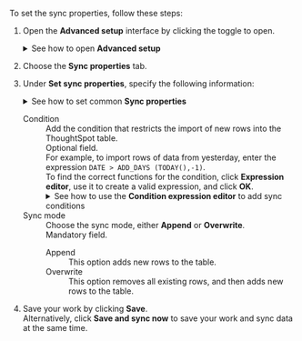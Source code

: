 To set the sync properties, follow these steps:

1. Open the **Advanced setup** interface by clicking the toggle to open.

   <details>
    <summary>See how to open <strong>Advanced setup</strong></summary>
    <p><img src="../../images/dataflow-advanced-setup.png" alt="Open Advanced setup" /></p>
   </details>

2. Choose the **Sync properties** tab.

3. Under **Set sync properties**, specify the following information:

   <details>
     <summary>See how to set common <strong>Sync properties</strong></summary>
     <p><img src="../../images/dataflow-set-sync-properties.png" alt="Set sync properties" /></p>
   </details>

   <dl id="set-sync-properties">
     <dlentry id="set-sync-properties-condition">
       <dt>Condition</dt>
       <dd>Add the condition that restricts the import of new rows into the ThoughtSpot table.<br/>Optional field.<br/>For example, to import rows of data from yesterday, enter the expression <code>DATE > ADD_DAYS (TODAY(),-1)</code>.<br/>To find the correct functions for the condition, click <strong>Expression editor</strong>, use it to create a valid expression, and click <strong>OK</strong>.
         <br/>
         <details>
           <summary>See how to use the <strong>Condition expression editor</strong> to add sync conditions</summary>
           <p><img src="../../images/dataflow-condition-expression-editor.png" alt="add condition for sync"></p></details></dd></dlentry>
     <dlentry id="set-sync-properties-mode">
          <dt>Sync mode</dt>
          <dd>Choose the sync mode, either <strong>Append</strong> or <strong>Overwrite</strong>.<br/>Mandatory field.    
            <dl>
              <dlentry id="append">
                <dt>Append</dt>
                <dd>This option adds new rows to the table.</dd></dlentry>
              <dlentry id="overwrite">
                <dt>Overwrite</dt>
                <dd>This option removes all existing rows, and then adds new rows to the table.</dd></dlentry>   

4. Save your work by clicking **Save**.<br/>Alternatively, click **Save and sync now** to save your work and sync data at the same time.
